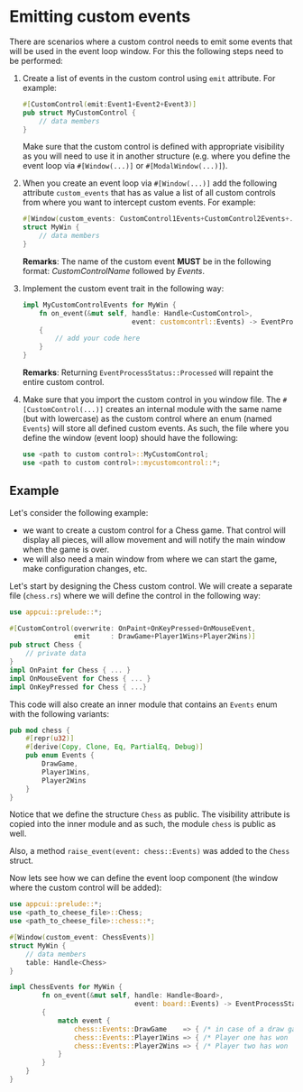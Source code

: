 # Emitting custom events

There are scenarios where a custom control needs to emit some events that will be used in the event loop window. For this the following steps need to be performed:

1. Create a list of events in the custom control using `emit` attribute. For example:
    ```rs
    #[CustomControl(emit:Event1+Event2+Event3)]
    pub struct MyCustomControl {
        // data members
    }
    ```

    Make sure that the custom control is defined with appropriate visibility as you will need to use it in another structure (e.g. where you define the event loop via `#[Window(...)]` or `#[ModalWindow(...)]`).

2. When you create an event loop via `#[Window(...)]` add the following attribute `custom_events` that has as value a list of all custom controls from where you want to intercept custom events. For example:
    ```rs
    #[Window(custom_events: CustomControl1Events+CustomControl2Events+...)]
    struct MyWin {
        // data members
    }
    ```
    **Remarks**: The name of the custom event **MUST** be in the following format: *CustomControlName* followed by *Events*.

3. Implement the custom event trait in the following way:
    ```rs
    impl MyCustomControlEvents for MyWin {
        fn on_event(&mut self, handle: Handle<CustomControl>, 
                               event: customcontrl::Events) -> EventProcessStatus 
        {
            // add your code here
        }
    }
    ```
    **Remarks**: Returning `EventProcessStatus::Processed` will repaint the entire custom control.

4. Make sure that you import the custom control in you window file. The `#[CustomControl(...)]` creates an internal module with the same name (but with lowercase) as the custom control where an enum (named `Events`) will store all defined custom events. As such, the file where you define the window (event loop) should have the following:
    ```rs
    use <path to custom control>::MyCustomControl;
    use <path to custom control>::mycustomcontrol::*;
    ```

## Example

Let's consider the following example:
* we want to create a custom control for a Chess game. That control will display all pieces, will allow movement and will notify the main window when the game is over.
* we will also need a main window from where we can start the game, make configuration changes, etc.

Let's start by designing the Chess custom control. We will create a separate file (`chess.rs`) where we will define the control in the following way:

```rs
use appcui::prelude::*;

#[CustomControl(overwrite: OnPaint+OnKeyPressed+OnMouseEvent,
                emit     : DrawGame+Player1Wins+Player2Wins)]
pub struct Chess {
    // private data
}
impl OnPaint for Chess { ... }
impl OnMouseEvent for Chess { ... }
impl OnKeyPressed for Chess { ...}
```

This code will also create an inner module that contains an `Events` enum with the following variants:

```rs
pub mod chess {
    #[repr(u32)]
    #[derive(Copy, Clone, Eq, PartialEq, Debug)]
    pub enum Events {
        DrawGame,
        Player1Wins,
        Player2Wins
    }
}
```
Notice that we define the structure `Chess` as public. The visibility attribute is copied into the inner module and as such, the module `chess` is public as well.

Also, a method `raise_event(event: chess::Events)` was added to the `Chess` struct.

Now lets see how we can define the event loop component (the window where the custom control will be added):

```rs
use appcui::prelude::*;
use <path_to_cheese_file>::Chess;
use <path_to_cheese_file>::chess::*;

#[Window(custom_event: ChessEvents)]
struct MyWin {
    // data members
    table: Handle<Chess>
}

impl ChessEvents for MyWin {
        fn on_event(&mut self, handle: Handle<Board>, 
                               event: board::Events) -> EventProcessStatus 
        {
            match event {
                chess::Events::DrawGame    => { /* in case of a draw game */ }
                chess::Events::Player1Wins => { /* Player one has won     */ }
                chess::Events::Player2Wins => { /* Player two has won     */ }
            }
        }
    }
}